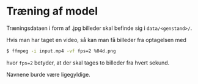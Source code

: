 # Træning af model
Træningsdataen i form af .jpg billeder skal befinde sig i `data/<genstand>/`.

Hvis man har taget en video, så kan man få billeder fra optagelsen med 
```bash
$ ffmpeg -i input.mp4 -vf fps=2 %04d.png
```
hvor `fps=2` betyder, at der skal tages to billeder fra hvert sekund.

Navnene burde være ligegyldige.